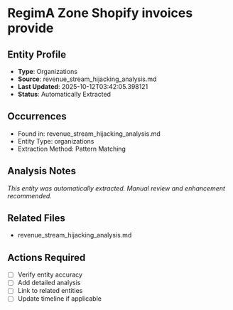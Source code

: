 # RegimA Zone Shopify invoices provide

## Entity Profile
- **Type**: Organizations
- **Source**: revenue_stream_hijacking_analysis.md
- **Last Updated**: 2025-10-12T03:42:05.398121
- **Status**: Automatically Extracted

## Occurrences
- Found in: revenue_stream_hijacking_analysis.md
- Entity Type: organizations
- Extraction Method: Pattern Matching

## Analysis Notes
*This entity was automatically extracted. Manual review and enhancement recommended.*

## Related Files
- revenue_stream_hijacking_analysis.md

## Actions Required
- [ ] Verify entity accuracy
- [ ] Add detailed analysis
- [ ] Link to related entities
- [ ] Update timeline if applicable
